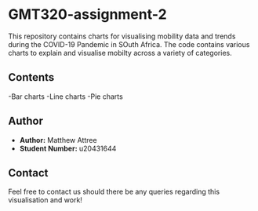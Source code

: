 # GMT320-assignment-2
This repository contains charts for visualising mobility data and trends during the COVID-19 Pandemic in SOuth Africa.
The code contains various charts to explain and visualise mobilty across a variety of categories.

## Contents 
-Bar charts
-Line charts
-Pie charts

## Author
- **Author:** Matthew Attree
- **Student Number:** u20431644

## Contact
Feel free to contact us should there be any queries regarding this visualisation and work!